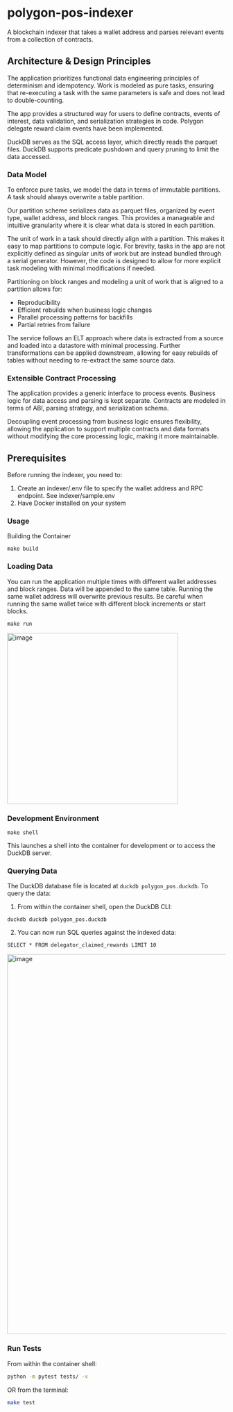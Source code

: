 # polygon-pos-indexer

A blockchain indexer that takes a wallet address and parses relevant events from a collection of contracts.

## Architecture & Design Principles

The application prioritizes functional data engineering principles of determinism and idempotency. Work is modeled as pure tasks, ensuring that re-executing a task with the same parameters is safe and does not lead to double-counting.

The app provides a structured way for users to define contracts, events of interest, data validation, and serialization strategies in code. Polygon delegate reward claim events have been implemented.

DuckDB serves as the SQL access layer, which directly reads the parquet files. DuckDB supports predicate pushdown and query pruning to limit the data accessed.

### Data Model
To enforce pure tasks, we model the data in terms of immutable partitions. A task should always overwrite a table partition.

Our partition scheme serializes data as parquet files, organized by event type, wallet address, and block ranges. This provides a manageable and intuitive granularity where it is clear what data is stored in each partition.

The unit of work in a task should directly align with a partition. This makes it easy to map partitions to compute logic. For brevity, tasks in the app are not explicitly defined as singular units of work but are instead bundled through a serial generator. However, the code is designed to allow for more explicit task modeling with minimal modifications if needed.

Partitioning on block ranges and modeling a unit of work that is aligned to a partition allows for:

- Reproducibility
- Efficient rebuilds when business logic changes
- Parallel processing patterns for backfills
- Partial retries from failure

The service follows an ELT approach where data is extracted from a source and loaded into a datastore with minimal processing. Further transformations can be applied downstream, allowing for easy rebuilds of tables without needing to re-extract the same source data.

### Extensible Contract Processing
The application provides a generic interface to process events. Business logic for data access and parsing is kept separate. Contracts are modeled in terms of ABI, parsing strategy, and serialization schema.

Decoupling event processing from business logic ensures flexibility, allowing the application to support multiple contracts and data formats without modifying the core processing logic, making it more maintainable.

## Prerequisites

Before running the indexer, you need to:

1. Create an indexer/.env file to specify the wallet address and RPC endpoint. See indexer/sample.env
2. Have Docker installed on your system

### Usage

Building the Container
```
make build
```

### Loading Data
You can run the application multiple times with different wallet addresses and block ranges. Data will be appended to the same table. Running the same wallet address will overwrite previous results. Be careful when running the same wallet twice with different block increments or start blocks.

```
make run
```
<img width="394" alt="image" src="https://github.com/user-attachments/assets/1c9e6f7b-b339-4357-b77e-fb0606b4db94" />

### Development Environment
```
make shell
```
This launches a shell into the container for development or to access the DuckDB server.

### Querying Data
The DuckDB database file is located at `duckdb polygon_pos.duckdb`. To query the data:

1. From within the container shell, open the DuckDB CLI:
```
duckdb duckdb polygon_pos.duckdb
```
2. You can now run SQL queries against the indexed data:
```
SELECT * FROM delegator_claimed_rewards LIMIT 10
```
<img width="875" alt="image" src="https://github.com/user-attachments/assets/ebf117f8-8446-429a-bb4b-432646d29235" />

### Run Tests
From within the container shell:
```bash
python -m pytest tests/ -v
```

OR from the terminal:
```bash
make test
```

